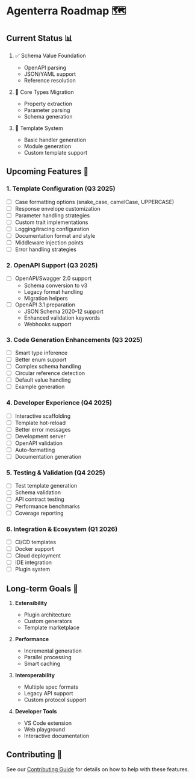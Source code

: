 # Agenterra Roadmap 🗺️

## Current Status 📊

1. ✅ Schema Value Foundation
   - OpenAPI parsing
   - JSON/YAML support
   - Reference resolution

2. 🔄 Core Types Migration
   - Property extraction
   - Parameter parsing
   - Schema generation

3. 🔄 Template System
   - Basic handler generation
   - Module generation
   - Custom template support

## Upcoming Features 🚀

### 1. Template Configuration (Q3 2025)
- [ ] Case formatting options (snake_case, camelCase, UPPERCASE)
- [ ] Response envelope customization
- [ ] Parameter handling strategies
- [ ] Custom trait implementations
- [ ] Logging/tracing configuration
- [ ] Documentation format and style
- [ ] Middleware injection points
- [ ] Error handling strategies

### 2. OpenAPI Support (Q3 2025)
- [ ] OpenAPI/Swagger 2.0 support
  - Schema conversion to v3
  - Legacy format handling
  - Migration helpers
- [ ] OpenAPI 3.1 preparation
  - JSON Schema 2020-12 support
  - Enhanced validation keywords
  - Webhooks support

### 3. Code Generation Enhancements (Q3 2025)
- [ ] Smart type inference
- [ ] Better enum support
- [ ] Complex schema handling
- [ ] Circular reference detection
- [ ] Default value handling
- [ ] Example generation

### 4. Developer Experience (Q4 2025)
- [ ] Interactive scaffolding
- [ ] Template hot-reload
- [ ] Better error messages
- [ ] Development server
- [ ] OpenAPI validation
- [ ] Auto-formatting
- [ ] Documentation generation

### 5. Testing & Validation (Q4 2025)
- [ ] Test template generation
- [ ] Schema validation
- [ ] API contract testing
- [ ] Performance benchmarks
- [ ] Coverage reporting

### 6. Integration & Ecosystem (Q1 2026)
- [ ] CI/CD templates
- [ ] Docker support
- [ ] Cloud deployment
- [ ] IDE integration
- [ ] Plugin system

## Long-term Goals 🎯

1. **Extensibility**
   - Plugin architecture
   - Custom generators
   - Template marketplace

2. **Performance**
   - Incremental generation
   - Parallel processing
   - Smart caching

3. **Interoperability**
   - Multiple spec formats
   - Legacy API support
   - Custom protocol support

4. **Developer Tools**
   - VS Code extension
   - Web playground
   - Interactive documentation

## Contributing 🤝

See our [Contributing Guide](CONTRIBUTING.md) for details on how to help with these features.

